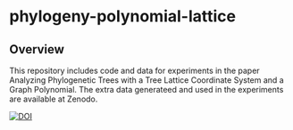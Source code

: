 # phylogeny-polynomial-lattice

## Overview

This repository includes code and data for experiments in the paper Analyzing Phylogenetic Trees with a Tree Lattice Coordinate System and a Graph Polynomial. The extra data generateed and used in the experiments are available at Zenodo. 

[![DOI](https://zenodo.org/badge/DOI/10.5281/zenodo.5969348.svg)](https://doi.org/10.5281/zenodo.5969348)
